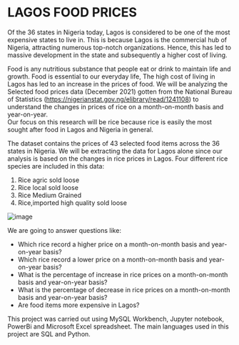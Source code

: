 # LAGOS FOOD PRICES
Of the 36 states in Nigeria today, Lagos is considered to be one of the most expensive states to live in. This is because Lagos is the commercial hub of Nigeria, attracting numerous top-notch organizations. Hence, this has led to massive development in the state and subsequently a higher cost of living.



Food is any nutritious substance that people eat or drink to maintain life and growth. Food is essential to our everyday life, The high cost of living in Lagos has led to an increase in the prices of food. 
We will be analyzing the Selected food prices data (December 2021) gotten from the National Bureau of Statistics (https://nigerianstat.gov.ng/elibrary/read/1241108) to understand the changes in prices of rice on a month-on-month basis and year-on-year.  
Our focus on this research will be rice because rice is easily the most sought after food in Lagos and Nigeria in general.



The dataset contains the prices of 43 selected food items across the 36 states in Nigeria. We will be extracting the data for Lagos alone since our analysis is based on the changes in rice prices in Lagos.
Four different rice species are included in this data:
1. Rice agric sold loose
2. Rice local sold loose
3. Rice Medium Grained
4. Rice,imported high quality sold loose

![image](https://user-images.githubusercontent.com/98736158/154783711-aa484c6b-255a-421c-9c60-5942c4d9834c.png)



We are going to answer questions like: 
-	Which rice record a higher price on a month-on-month basis and year-on-year basis?
-	Which rice record a lower price on a month-on-month basis and year-on-year basis?
-	What is the percentage of increase in rice prices on a month-on-month basis and year-on-year basis?
-	What is the percentage of decrease in rice prices on a month-on-month basis and year-on-year basis?
-	Are food items more expensive in Lagos?



This project was carried out using MySQL Workbench, Jupyter notebook, PowerBi and Microsoft Excel spreadsheet. The main languages used in this project are SQL and Python.


